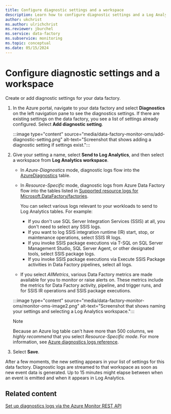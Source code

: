 ```yaml
---
title: Configure diagnostic settings and a workspace
description: Learn how to configure diagnostic settings and a Log Analytics workspace to monitor Azure Data Factory.
author: ukchrist
ms.author: ulrichchrist
ms.reviewer: jburchel
ms.service: data-factory
ms.subservice: monitoring
ms.topic: conceptual
ms.date: 05/15/2024
---
```


# Configure diagnostic settings and a workspace

Create or add diagnostic settings for your data factory.

1. In the Azure portal, navigate to your data factory and select **Diagnostics** on the left navigation pane to see the diagnostics settings.  If there are existing settings on the data factory, you see a list of settings already configured. Select **Add diagnostic setting**.

   :::image type="content" source="media/data-factory-monitor-oms/add-diagnostic-setting.png" alt-text="Screenshot that shows adding a diagnostic setting if settings exist.":::

1. Give your setting a name, select **Send to Log Analytics**, and then select a workspace from **Log Analytics workspace**.

    * In _Azure-Diagnostics_ mode, diagnostic logs flow into the [AzureDiagnostics](/azure/azure-monitor/reference/tables/AzureDiagnostics) table.
    * In _Resource-Specific_ mode, diagnostic logs from Azure Data Factory flow into the tables listed in [Supported resource logs for Microsoft.DataFactory/factories](monitor-data-factory-reference.md#supported-resource-logs-for-microsoftdatafactoryfactories).

      You can select various logs relevant to your workloads to send to Log Analytics tables. For example: 
        - If you don't use SQL Server Integration Services (SSIS) at all, you don't need to select any SSIS logs. 
        - If you want to log SSIS integration runtime (IR) start, stop, or maintenance operations, select SSIS IR logs. 
        - If you invoke SSIS package executions via T-SQL on SQL Server Management Studio, SQL Server Agent, or other designated tools, select SSIS package logs. 
        - If you invoke SSIS package executions via Execute SSIS Package activities in Data Factory pipelines, select all logs.

    * If you select _AllMetrics_, various Data Factory metrics are made available for you to monitor or raise alerts on. These metrics include the metrics for Data Factory activity, pipeline, and trigger runs, and for SSIS IR operations and SSIS package executions.

   :::image type="content" source="media/data-factory-monitor-oms/monitor-oms-image2.png" alt-text="Screenshot that shows naming your settings and selecting a Log Analytics workspace.":::

    > [!NOTE]
    > Because an Azure log table can't have more than 500 columns, we *highly recommend* that you select _Resource-Specific mode_. For more information, see [Azure diagnostics logs reference](/azure/azure-monitor/reference/tables/azurediagnostics).

1. Select **Save**.

After a few moments, the new setting appears in your list of settings for this data factory. Diagnostic logs are streamed to that workspace as soon as new event data is generated. Up to 15 minutes might elapse between when an event is emitted and when it appears in Log Analytics.

## Related content

[Set up diagnostics logs via the Azure Monitor REST API](monitor-logs-rest.md)
